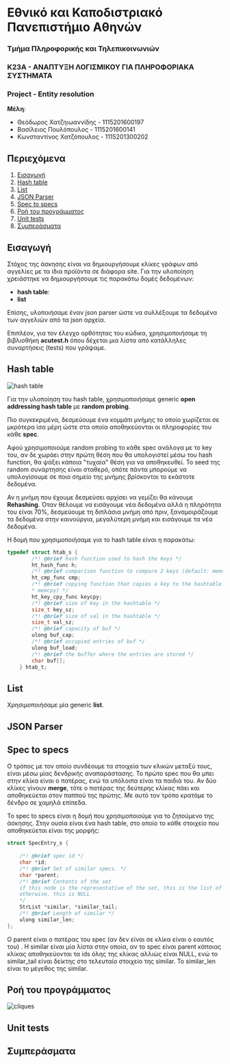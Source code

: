 
  
# Εθνικό και Καποδιστριακό Πανεπιστήμιο Αθηνών  
### Τμήμα Πληροφορικής και Τηλεπικοινωνιών  
### Κ23Α - ΑΝΑΠΤΥΞΗ ΛΟΓΙΣΜΙΚΟΥ ΓΙΑ ΠΛΗΡΟΦΟΡΙΑΚΑ ΣΥΣΤΗΜΑΤΑ  
### **Project - Entity resolution**  
  
**Μέλη**:  
 - Θεόδωρος Χατζηιωαννίδης - 1115201600197  
 - Βασίλειος Πουλόπουλος - 1115201600141  
 - Κωνσταντίνος Χατζόπουλος - 1115201300202  

## Περιεχόμενα 

1. [Εισαγωγή](#intro)
2. [Hash table](#hash_table)
3. [List](#list)
4. [JSON Parser](#json_parser)
5. [Spec to specs](#spec_to_specs)
6. [Ροή του προγράμματος](#flow)
7. [Unit tests](#unit_tests)
8. [Συμπεράσματα](#conclusions)

<a name="intro"></a>
## Εισαγωγή  
 Στόχος της άσκησης είναι να δημιουργήσουμε κλίκες γράφων από αγγελίες με τα ίδια προϊόντα σε διάφορα site. Για την υλοποίηση χρειάστηκε να δημιουργήσουμε τις παρακάτω δομές δεδομένων:
 
 - **hash table**:   
 - **list**

Επίσης, υλοποιήσαμε έναν json parser ώστε να συλλέξουμε τα δεδομένα των αγγελιών από τα json αρχεία.

Επιπλέον, για τον έλεγχο ορθότητας του κώδικα, χρησιμοποιήσαμε τη βιβλιοθήκη **acutest.h** όπου δέχεται μια λίστα από κατάλληλες συναρτήσεις (tests) που γράψαμε.

 
 <a name="hash_table"></a>
## Hash table  

![hash table](https://raw.githubusercontent.com/vasilisp100/k23a-project/master/resources/hash.png?token=AMOC6I5XYRY6WBUE7WOMQ3C7YVWJ6)

Για την υλοποίηση του hash table, χρησιμοποιήσαμε generic **open addressing hash table** με **random probing**.

Πιο συγκεκριμένα, δεσμεύουμε ένα κομμάτι μνήμης το οποίο χωρίζεται  σε μκρότερα ίσα μέρη ώστε στα οποία αποθηκεύονται οι πληροφορίες του κάθε **spec**. 

Αφού χρησιμοποιούμε random probing το κάθε spec ανάλογα με το key του, αν δε χωράει στην πρώτη θέση που θα υπολογιστεί μέσω του hash function, θα ψάξει κάποια "τυχαία" θέση για να αποθηκευθεί. Το seed της random συνάρτησης είναι σταθερό, οπότε πάντα μπορούμε να υπολογίσουμε σε ποιο σημείο της μνήμης βρίσκονται το εκάστοτε δεδομένα.

Αν η μνήμη που έχουμε δεσμεύσει αρχίσει να γεμίζει θα κάνουμε **Rehashing**. 
Όταν θέλουμε να εισάγουμε νέα δεδομένα αλλά η πληρότητα του είναι 70%, δεσμεύουμε τη διπλάσια μνήμη από πριν, ξαναμοιράζουμε τα δεδομένα στην καινούργια, μεγαλύτερη μνήμη και εισάγουμε τα νέα δεδομένα. 

Η δομή που χρησιμοποιήσαμε για το hash table είναι η παρακάτω: 


```c
typedef struct htab_s {
	    /*! @brief hash function used to hash the keys */
	    ht_hash_func h;
	    /*! @brief comparison function to compare 2 keys (default: memcmp) */
	    ht_cmp_func cmp;
	    /*! @brief copying function that copies a key to the hashtable (default:
	    * memcpy) */
	    ht_key_cpy_func keycpy;
	    /*! @brief size of key in the hashtable */
	    size_t key_sz;
	    /*! @brief size of val in the hashtable */
	    size_t val_sz;
	    /*! @brief capacity of buf */
	    ulong buf_cap;
	    /*! @brief occupied entries of buf */
	    ulong buf_load;
	    /*! @brief the buffer where the entries are stored */
	    char buf[];
    } htab_t;
 ```



  
 <a name="list"></a>
## List  
Χρησιμοποιήσαμε μία generic **list**.  




 <a name="json_parser"></a>
## JSON Parser  





 <a name="spec_to_specs"></a>
## Spec to specs  

Ο τρόπος με τον οποίο συνδέουμε τα στοιχεία των κλικών μεταξύ τους, είναι μέσω μίας δενδρικής αναπαράστασης. Το πρώτο spec που θα μπει στην κλίκα είναι ο πατέρας, ενώ τα υπόλοιπα είναι τα παιδιά του. Αν δύο κλίκες γίνουν **merge**, τότε ο πατέρας της δεύτερης κλίκας πάει και αποθηκεύεται στον παππού της πρώτης. Με αυτό τον τρόπο κρατάμε το δένδρο σε χαμηλά επίπεδα.

To spec to specs είναι η δομή που χρησιμοποιούμε για το ζητούμενο της άσκησης. Στην ουσία είναι ένα hash table, στο οποίο το κάθε στοιχείο που αποθηκεύεται είναι της μορφής: 
```c
struct SpecEntry_s {
	
	/*! @brief spec id */
	char *id;
	/*! @brief Set of similar specs. */
	char *parent;
	/*! @brief Contents of the set
	if this node is the representative of the set, this is the list of the elements;
	otherwise, this is NULL
	*/
	StrList *similar, *similar_tail;
	/*! @brief Length of similar */
	ulong similar_len;
};
```
Ο parent είναι ο πατέρας του spec (αν δεν είναι σε κλίκα είναι ο εαυτός του) . Η similar είναι μία λίστα στην οποία, αν το spec είναι  parent κάποιας κλίκας αποθηκεύονται τα ids όλης της κλίκας αλλιώς είναι NULL, ενώ το similar_tail είναι δείκτης στο τελευταίο στοιχείο της similar. Το similar_len είναι το μέγεθος της similar.





 <a name="flow"></a>
## Ροή του προγράμματος 
![cliques](https://raw.githubusercontent.com/vasilisp100/k23a-project/master/resources/cliques.gif?token=AMOC6I5XYRY6WBUE7WOMQ3C7YVWJ6)


  
 <a name="unit_tests"></a>
## Unit tests  




  
 <a name="conclusions"></a>
## Συμπεράσματα  
